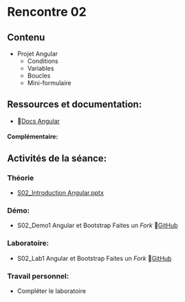 # Rencontre 02

## Contenu
- Projet Angular
  - Conditions
  - Variables
  - Boucles
  - Mini-formulaire


## Ressources et documentation: 
- 🔗[Docs Angular](https://angular.io/docs)
 
#### Complémentaire: 


## Activités de la séance: 
### Théorie
- [S02_Introduction Angular.pptx](https://cegepedouardmontpetit-my.sharepoint.com/:p:/r/personal/valerie_turgeon_cegepmontpetit_ca/Documents/420_CW6_SITE/PowerPoints/S02_Introduction%20Angular.pptx?d=w94bb76a8b5dd498cb306555ca139da6e&csf=1&web=1&e=HOcy95)

### Démo:
- S02_Demo1 Angular et Bootstrap Faites un *Fork* 🔗[GitHub](https://github.com/ProgWebServicesFC/CW6_S02_Demo1)

### Laboratoire:
- S02_Lab1 Angular et Bootstrap Faites un *Fork* 🔗[GitHub](https://github.com/ProgWebServicesFC/CW6_S02_Lab1)

### Travail personnel: 
- Compléter le laboratoire